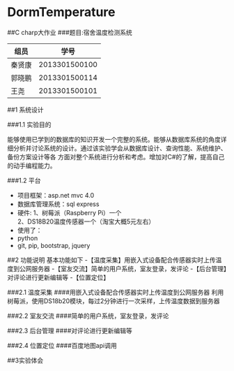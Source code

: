 # DormTemperature
##C charp大作业
###题目:宿舍温度检测系统


| 组员        | 学号           | 
| ----------- |:--------------:|
| 秦贤康      | 2013301500100  |
| 郭晓鹏      | 2013301500114  |
| 王尧        | 2013301500101  |
##1 系统设计

###1.1 实验目的

能够使用已学到的数据库的知识开发一个完整的系统。能够从数据库系统的角度详细分析并讨论系统的设计。通过该实验学会从数据库设计、查询性能、系统维护、备份方案设计等各 方面对整个系统进行分析和考虑。增加对C#的了解，提高自己的动手编程能力。

###1.2 平台

- 项目框架：asp.net mvc 4.0
- 数据库管理系统：sql express
- 硬件:
1、树莓派（Raspberry Pi）一个<br/>
2、DS18B20温度传感器一个（淘宝大概5元左右）<br/>
- 使用了：
- python 
- git, pip, bootstrap, jquery


##2 功能说明
基本功能如下
-【温度采集】用嵌入式设备配合传感器实时上传温度到公网服务器
-【室友交流】简单的用户系统，室友登录，发评论
-【后台管理】对评论进行更新编辑等
-【位置定位】

###2.1 温度采集
####用嵌入式设备配合传感器实时上传温度到公网服务器
利用树莓派，使用DS18b20模块，每过2分钟进行一次采样，上传温度数据到服务器

###2.2 室友交流
####简单的用户系统，室友登录，发评论

###2.3 后台管理
####对评论进行更新编辑等

###2.4 位置定位 
####百度地图api调用


##3实验体会
